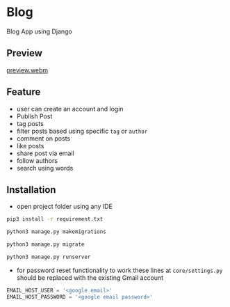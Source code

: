 # Blog

Blog App using Django

## Preview
[preview.webm](https://github.com/mostafanasser2000/Blog-App/assets/67506662/c917676f-f133-402d-96c0-a172a87ba87c)


## Feature
- user can create an account and login
- Publish Post
- tag posts
- filter posts based using specific `tag` or `author`
- comment on posts
- like posts
- share post via email
- follow authors
- search using words

  
## Installation

- open project folder using any IDE
```bash
pip3 install -r requirement.txt
```

```bash
python3 manage.py makemigrations
```

```bash
python3 manage.py migrate
```

```bash
python3 manage.py runserver
```

- for password reset functionality to work these lines at `core/settings.py` should be replaced with the existing Gmail account 
```python
EMAIL_HOST_USER = '<google email>'
EMAIL_HOST_PASSWORD = '<google email password>'
```
